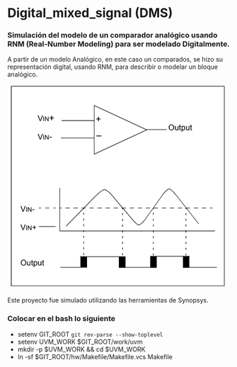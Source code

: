 # Digital_mixed_signal (DMS)

### Simulación del modelo de un comparador analógico usando RNM (Real-Number Modeling) para ser modelado Digitalmente.

 A partir de un modelo Analógico, en este caso un comparados, se hizo su representación digital, usando RNM, para describir o modelar un bloque analógico. 

 


![Circuito de un comparador Analógic](comp_analogico.png)


Este proyecto fue simulado utilizando las herramientas de Synopsys.

### Colocar en el bash lo siguiente
- setenv GIT_ROOT `git rev-parse --show-toplevel`
- setenv UVM_WORK $GIT_ROOT/work/uvm
- mkdir -p $UVM_WORK && cd $UVM_WORK
- ln -sf $GIT_ROOT/hw/Makefile/Makefile.vcs Makefile